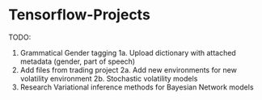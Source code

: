 # Tensorflow-Projects

TODO:

1. Grammatical Gender tagging
    1a. Upload dictionary with attached metadata (gender, part of speech)
2. Add files from trading project
    2a. Add new environments for new volatility environment
    2b. Stochastic volatility models
3. Research Variational inference methods for Bayesian Network models

